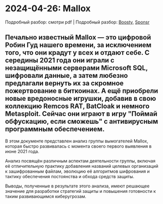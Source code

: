 # 2024-04-26: Mallox

Подробный разбор: смотри pdf | Подробный разбор: [Boosty](https://boosty.to/chronicles_security/posts/f3fa6604-674f-4de9-ab53-db66a330bb24), [Sponsr](https://sponsr.ru/chronicles_security/54457/Mallox/)

Печально известный Mallox — это цифровой Робин Гуд нашего времени, за исключением того, что они крадут у всех и отдают себе. С середины 2021 года они играли с незащищёнными серверами Microsoft SQL, шифровали данные, а затем любезно предлагали вернуть их за скромное пожертвование в биткоинах. А ещё приобрели новые вредоносные игрушки, добавив в свою коллекцию Remcos RAT, BatCloak и немного Metasploit. Сейчас они играют в игру "Поймай обфускацию, если сможешь" с антивирусным программным обеспечением.
-------

В этом документе представлен анализ группы вымогателей Mallox, которая быстро развивалась с момента своего первого выявления в июне 2021 года. 

Анализ посвящён различным аспектам деятельности группы, включая её отличительную практику добавления названий целевых организаций к зашифрованным файлам, эволюцию её алгоритмов шифрования и тактику обеспечения постоянства и обхода средств защиты. 

Выводы, полученные в результате этого анализа, имеют решающее значение для разработки стратегий защиты и повышения готовности к таким развивающимся киберугрозам.

